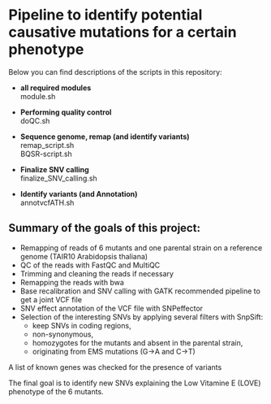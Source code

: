 # Pipeline to identify potential causative mutations for a certain phenotype

Below you can find descriptions of the scripts in this repository:

* **all required modules**              
module.sh

* **Performing quality control**      
doQC.sh

* **Sequence genome, remap (and identify variants)**       
remap_script.sh        
BQSR-script.sh

* **Finalize SNV calling**        
finalize_SNV_calling.sh      

* **Identify variants (and Annotation)**       
annotvcfATH.sh


## Summary of the goals of this project:
- Remapping of reads of 6 mutants and one parental strain on a reference genome (TAIR10 Arabidopsis thaliana)
- QC of the reads with FastQC and MultiQC
- Trimming and cleaning the reads if necessary
- Remapping the reads with bwa
- Base recalibration and SNV calling with GATK recommended pipeline to get a joint VCF file
- SNV effect annotation of the VCF file with SNPeffector
- Selection of the interesting SNVs by applying several filters with SnpSift:
  - keep SNVs in coding regions,
  - non-synonymous,
  - homozygotes for the mutants and absent in the parental strain,
  - originating from EMS mutations (G->A and C->T)
  
A list of known genes was checked for the presence of variants    

The final goal is to identify new SNVs explaining the Low Vitamine E (LOVE) phenotype of the 6 mutants.

